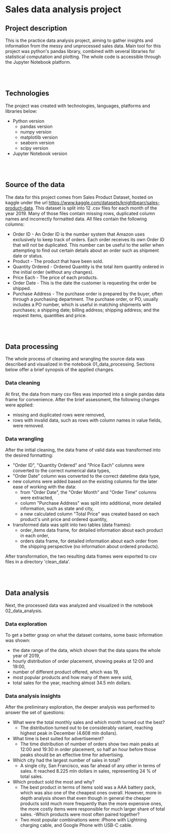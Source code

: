 # Sales data analysis project

## Project description
This is the practice data analysis project, aiming to gather insights and information from the messy and unprocessed sales data. Main tool for this project was python's pandas library, combined with several libraries for statistical computation and plotting. The whole code is accessible through the Jupyter Notebook platform.

<br><br>

## Technologies
The project was created with technologies, languages, platforms and libraries below:
- Python version 
  - pandas version
  - numpy version
  - matplotlib version
  - seaborn version
  - scipy version
- Jupyter Notebook version 

<br><br>

## Source of the data
The data for this project comes from Sales Product Dataset, hosted on kaggle under the url
https://www.kaggle.com/datasets/knightbearr/sales-product-data.
This dataset is split into 12 .csv files for each month of the year 2019. Many of those files contain missing rows, duplicated column names and incorrectly formatted data. All files contain the following columns:
- Order ID - An Order ID is the number system that Amazon uses exclusively to keep track of orders. Each order receives its own Order ID that will not be duplicated. This number can be useful to the seller when attempting to find out certain details about an order such as shipment date or status.
- Product - The product that have been sold.
- Quantity Ordered - Ordered Quantity is the total item quantity ordered in the initial order (without any changes).
- Price Each - The price of each products.
- Order Date - This is the date the customer is requesting the order be shipped.
- Purchase Address - The purchase order is prepared by the buyer, often through a purchasing department. The purchase order, or PO, usually includes a PO number, which is useful in matching shipments with purchases; a shipping date; billing address; shipping address; and the request items, quantities and price.

<br><br>

## Data processing
The whole process of cleaning and wrangling the source data was described and visualized in the notebook 01_data_processing. Sections below offer a brief synopsis of the applied changes.

### Data cleaning
At first, the data from many csv files was imported into a single pandas data frame for convenience. After the brief assessment, the following changes were applied:
- missing and duplicated rows were removed,
- rows with invalid data, such as rows with column names in value fields, were removed.

### Data wrangling
After the initial cleaning, the data frame of valid data was transformed into the desired formatting:
- "Order ID", "Quantity Ordered" and "Price Each" columns were converted to the correct numerical data types,
- "Order Date" column was converted to the correct datetime data type,
- new columns were added based on the existing columns for the later ease of working with the data:
  - from "Order Date", the "Order Month" and "Order Time" columns were extracted,
  - column "Purchase Address" was split into additional, more detailed information, such as state and city,
  - a new calculated column "Total Price" was created based on each product's unit price and ordered quantity,
- transformed data was split into two tables (data frames):
  - order_items data frame, for detailed information about each product in each order,
  - orders data frame, for detailed information about each order from the shipping perspective (no information about ordered products).

After transformation, the two resulting data frames were exported to csv files in a directory 'clean_data'.

<br><br>

## Data analysis
Next, the processed data was analyzed and visualized in the notebook 02_data_analysis.

### Data exploration
To get a better grasp on what the dataset contains, some basic information was shown:
- the date range of the data, which shown that the data spans the whole year of 2019,
- hourly distribution of order placement, showing peaks at 12:00 and 19:00,
- number of different product offered, which was 19,
- most popular products and how many of them were sold,
- total sales for the year, reaching almost 34.5 mln dollars.

### Data analysis insights
After the preliminary exploration, the deeper analysis was performed to answer the set of questions:
- What were the total monthly sales and which month turned out the best?
  - The distribution turned out to be considerably variant, reaching highest peak in December (4.608 mln dollars).
- What time is best suited for advertisement?
  - The time distribution of number of orders show two main peaks at 12:00 and 19:30 in order placement, so half an hour before those peaks should be an effective time for advertising.
- Which city had the largest number of sales in total?
  - A single city, San Francisco, was far ahead of any other in terms of sales. It reached 8.225 mln dollars in sales, representing 24 % of total sales.
- Which product sold the most and why?
  - The best product in terms of items sold was a AAA battery pack, which was also one of the cheapest ones overall. However, more in depth analysis shown that even though in general the cheaper products sold much more frequently than the more expensive ones, the more costly items were responsible for much larger share of total sales.
-Which products were most often paired together?
  - Two most popular combinations were: iPhone with Lightning charging cable, and Google Phone with USB-C cable.










